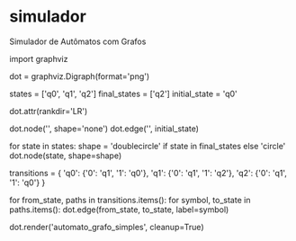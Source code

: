 # simulador
Simulador de Autômatos com Grafos

import graphviz

dot = graphviz.Digraph(format='png')

states = ['q0', 'q1', 'q2']
final_states = ['q2']
initial_state = 'q0'

dot.attr(rankdir='LR')

dot.node('', shape='none')
dot.edge('', initial_state)

for state in states:
    shape = 'doublecircle' if state in final_states else 'circle'
    dot.node(state, shape=shape)

transitions = {
    'q0': {'0': 'q1', '1': 'q0'},
    'q1': {'0': 'q1', '1': 'q2'},
    'q2': {'0': 'q1', '1': 'q0'}
}

for from_state, paths in transitions.items():
    for symbol, to_state in paths.items():
        dot.edge(from_state, to_state, label=symbol)

dot.render('automato_grafo_simples', cleanup=True)


